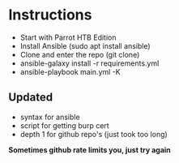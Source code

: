 # Instructions
* Start with Parrot HTB Edition
* Install Ansible (sudo apt install ansible)
* Clone and enter the repo (git clone)
* ansible-galaxy install -r requirements.yml
* ansible-playbook main.yml -K

## Updated

- syntax for ansible
- script for getting burp cert
- depth 1 for github repo's (just took too long)

**Sometimes github rate limits you, just try again**
